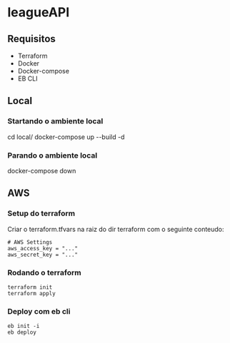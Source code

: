 # leagueAPI

## Requisitos
- Terraform
- Docker
- Docker-compose
- EB CLI

## Local
### Startando o ambiente local
cd local/
docker-compose up --build -d
### Parando o ambiente local
docker-compose down

## AWS

### Setup do terraform
Criar o terraform.tfvars na raiz do dir terraform com o seguinte conteudo:

```
# AWS Settings
aws_access_key = "..."
aws_secret_key = "..."
```

### Rodando o terraform
```
terraform init
terraform apply
```

### Deploy com eb cli
```
eb init -i
eb deploy
```